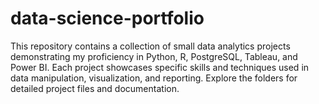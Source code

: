 # data-science-portfolio
This repository contains a collection of small data analytics projects demonstrating my proficiency in Python, R, PostgreSQL, Tableau, and Power BI. Each project showcases specific skills and techniques used in data manipulation, visualization, and reporting. Explore the folders for detailed project files and documentation.
